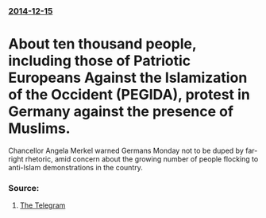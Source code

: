 ### [2014-12-15](/news/2014/12/15/index.md)

# About ten thousand people, including those of Patriotic Europeans Against the Islamization of the Occident (PEGIDA), protest in Germany against the presence of Muslims. 

Chancellor Angela Merkel warned Germans Monday not to be duped by far-right rhetoric, amid concern about the growing number of people flocking to anti-Islam demonstrations in the country.


### Source:

1. [The Telegram](http://www.thetelegram.com/News/Canada---World/2014-12-15/article-3977468/Anti-Islam-protests-grow-in-Germany/1)
